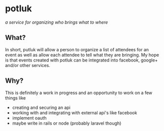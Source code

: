 potluk
======

*a service for organizing who brings what to where*

## What?

In short, putluk will allow a person to organize a list of attendees for an event as well as allow each attendee to tell what they are bringing. My hope is that events created with potluk can be integrated into facebook, google+ and/or other services.

## Why?

This is definitely a work in progress and an opportunity to work on a few things like

- creating and securing an api
- working with and integrating with external api's like facebook
- implement oauth
- maybe write in rails or node (probably laravel though)
